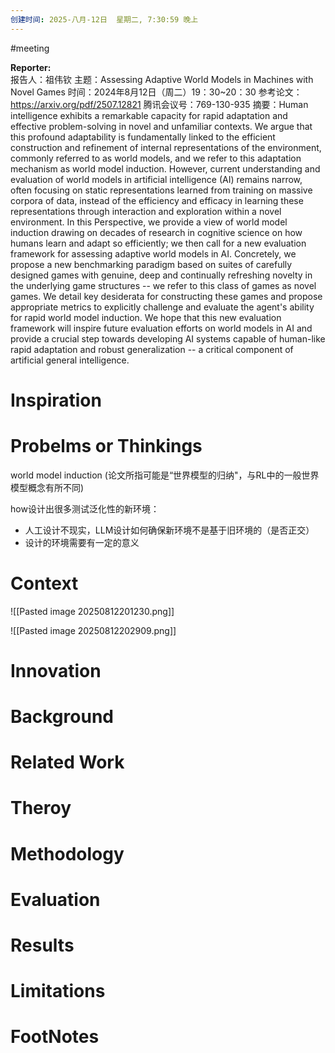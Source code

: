 ```yaml
---
创建时间: 2025-八月-12日  星期二, 7:30:59 晚上
---
```

#meeting 

**Reporter:**  
报告人：祖伟钦
主题：Assessing Adaptive World Models in Machines with Novel Games
时间：2024年8月12日（周二）19：30~20：30
参考论文：https://arxiv.org/pdf/2507.12821
腾讯会议号：769-130-935
摘要：Human intelligence exhibits a remarkable capacity for rapid adaptation and effective problem-solving in novel and unfamiliar contexts. We argue that this profound adaptability is fundamentally linked to the efficient construction and refinement of internal representations of the environment, commonly referred to as world models, and we refer to this adaptation mechanism as world model induction. However, current understanding and evaluation of world models in artificial intelligence (AI) remains narrow, often focusing on static representations learned from training on massive corpora of data, instead of the efficiency and efficacy in learning these representations through interaction and exploration within a novel environment. In this Perspective, we provide a view of world model induction drawing on decades of research in cognitive science on how humans learn and adapt so efficiently; we then call for a new evaluation framework for assessing adaptive world models in AI. Concretely, we propose a new benchmarking paradigm based on suites of carefully designed games with genuine, deep and continually refreshing novelty in the underlying game structures -- we refer to this class of games as novel games. We detail key desiderata for constructing these games and propose appropriate metrics to explicitly challenge and evaluate the agent's ability for rapid world model induction. We hope that this new evaluation framework will inspire future evaluation efforts on world models in AI and provide a crucial step towards developing AI systems capable of human-like rapid adaptation and robust generalization -- a critical component of artificial general intelligence.
# Inspiration

# Probelms or Thinkings 
world model induction (论文所指可能是“世界模型的归纳"，与RL中的一般世界模型概念有所不同)

how设计出很多测试泛化性的新环境：
- 人工设计不现实，LLM设计如何确保新环境不是基于旧环境的（是否正交）
- 设计的环境需要有一定的意义

# Context
![[Pasted image 20250812201230.png]]


![[Pasted image 20250812202909.png]]
# Innovation
# Background
# Related Work
# Theroy
# Methodology
# Evaluation
# Results
# Limitations
# FootNotes
